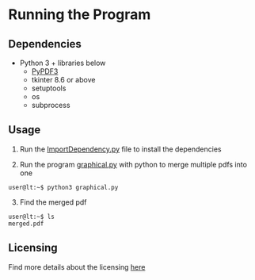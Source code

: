 # Running the Program

## Dependencies

* Python 3 + libraries below
  * [PyPDF3][1]
  * tkinter 8.6 or above
  * setuptools
  * os
  * subprocess

## Usage

1. Run the [ImportDependency.py][2] file to install the dependencies

2. Run the program [graphical.py][3] with python to merge multiple pdfs into one

```console
user@lt:~$ python3 graphical.py
```

3. Find the merged pdf

```console
user@lt:~$ ls
merged.pdf
```

## Licensing

Find more details about the licensing [here][4]

[1]: https://github.com/sfneal/PyPDF3
[2]: importDependency.py
[3]: graphical.py
[4]: LICENSE.md